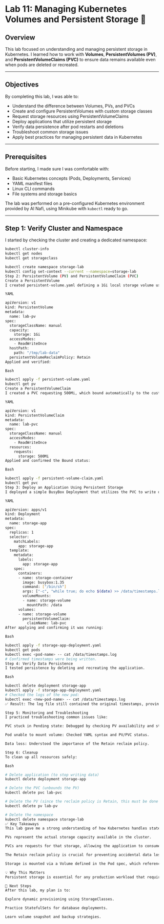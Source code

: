 # Lab 11: Managing Kubernetes Volumes and Persistent Storage 💾

## Overview

This lab focused on understanding and managing persistent storage in Kubernetes. I learned how to work with **Volumes**, **PersistentVolumes (PV)**, and **PersistentVolumeClaims (PVC)** to ensure data remains available even when pods are deleted or recreated.

---

## Objectives

By completing this lab, I was able to:

* Understand the difference between Volumes, PVs, and PVCs
* Create and configure PersistentVolumes with custom storage classes
* Request storage resources using PersistentVolumeClaims
* Deploy applications that utilize persistent storage
* Verify data persistence after pod restarts and deletions
* Troubleshoot common storage issues
* Apply best practices for managing persistent data in Kubernetes

---

## Prerequisites

Before starting, I made sure I was comfortable with:

* Basic Kubernetes concepts (Pods, Deployments, Services)
* YAML manifest files
* Linux CLI commands
* File systems and storage basics

The lab was performed on a pre-configured Kubernetes environment provided by Al Nafi, using Minikube with `kubectl` ready to go.

---

## Step 1: Verify Cluster and Namespace

I started by checking the cluster and creating a dedicated namespace:

```bash
kubectl cluster-info
kubectl get nodes
kubectl get storageclass

kubectl create namespace storage-lab
kubectl config set-context --current --namespace=storage-lab
Step 2: PersistentVolume (PV) and PersistentVolumeClaim (PVC)
Create a PersistentVolume
I created persistent-volume.yaml defining a 1Gi local storage volume using hostPath for Minikube:

YAML

apiVersion: v1
kind: PersistentVolume
metadata:
  name: lab-pv
spec:
  storageClassName: manual
  capacity:
    storage: 1Gi
  accessModes:
    - ReadWriteOnce
  hostPath:
    path: "/tmp/lab-data"
  persistentVolumeReclaimPolicy: Retain
Applied and verified:

Bash

kubectl apply -f persistent-volume.yaml
kubectl get pv
Create a PersistentVolumeClaim
I created a PVC requesting 500Mi, which bound automatically to the custom PV:

YAML

apiVersion: v1
kind: PersistentVolumeClaim
metadata:
  name: lab-pvc
spec:
  storageClassName: manual
  accessModes:
    - ReadWriteOnce
  resources:
    requests:
      storage: 500Mi
Applied and confirmed the Bound status:

Bash

kubectl apply -f persistent-volume-claim.yaml
kubectl get pvc
Step 3: Deploy an Application Using Persistent Storage
I deployed a simple BusyBox Deployment that utilizes the PVC to write data.

YAML

apiVersion: apps/v1
kind: Deployment
metadata:
  name: storage-app
spec:
  replicas: 1
  selector:
    matchLabels:
      app: storage-app
  template:
    metadata:
      labels:
        app: storage-app
    spec:
      containers:
      - name: storage-container
        image: busybox:1.35
        command: ["/bin/sh"]
        args: ["-c", "while true; do echo $(date) >> /data/timestamps.log; sleep 30; done"]
        volumeMounts:
        - name: storage-volume
          mountPath: /data
      volumes:
      - name: storage-volume
        persistentVolumeClaim:
          claimName: lab-pvc
After applying and confirming it was running:

Bash

kubectl apply -f storage-app-deployment.yaml
kubectl get pods
kubectl exec <pod-name> -- cat /data/timestamps.log
# Confirmed timestamps were being written.
Step 4: Verify Data Persistence
I tested persistence by deleting and recreating the application.

Bash

kubectl delete deployment storage-app
kubectl apply -f storage-app-deployment.yaml
# Checked the logs of the new pod:
kubectl exec <new-pod-name> -- cat /data/timestamps.log
✅ Result: The log file still contained the original timestamps, proving data persisted even after the pod and deployment were recreated.

Step 5: Monitoring and Troubleshooting
I practiced troubleshooting common issues like:

PVC stuck in Pending state: Debugged by checking PV availability and storageClassName mismatch.

Pod unable to mount volume: Checked YAML syntax and PV/PVC status.

Data loss: Understood the importance of the Retain reclaim policy.

Step 6: Cleanup
To clean up all resources safely:

Bash

# Delete application (to stop writing data)
kubectl delete deployment storage-app

# Delete the PVC (unbounds the PV)
kubectl delete pvc lab-pvc

# Delete the PV (since the reclaim policy is Retain, this must be done manually)
kubectl delete pv lab-pv

# Delete the namespace
kubectl delete namespace storage-lab
✅ Key Takeaways
This lab gave me a strong understanding of how Kubernetes handles stateful workloads:

PVs represent the actual storage capacity available in the cluster.

PVCs are requests for that storage, allowing the application to consume it without knowing the underlying details.

The Retain reclaim policy is crucial for preventing accidental data loss during testing and in production database environments.

Storage is mounted via a Volume defined in the Pod spec, which references the bound PVC.

💡 Why This Matters
Persistent storage is essential for any production workload that requires data durability (e.g., databases, content management systems, file services). This knowledge is a core requirement for real-world DevOps/AIOps roles and the KCNA certification.

🧭 Next Steps
After this lab, my plan is to:

Explore dynamic provisioning using StorageClasses.

Practice StatefulSets for database deployments.

Learn volume snapshot and backup strategies.
